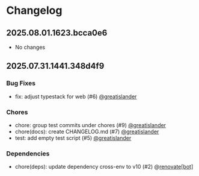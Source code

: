 # Changelog

## 2025.08.01.1623.bcca0e6

* No changes

## 2025.07.31.1441.348d4f9

### Bug Fixes

* fix: adjust typestack for web (#6) [@greatislander](https://github.com/greatislander)

### Chores

* chore: group test commits under chores (#9) [@greatislander](https://github.com/greatislander)
* chore(docs): create CHANGELOG.md (#7) [@greatislander](https://github.com/greatislander)
* test: add empty test script (#5) [@greatislander](https://github.com/greatislander)

### Dependencies

* chore(deps): update dependency cross-env to v10 (#2) @[renovate[bot]](https://github.com/apps/renovate)
